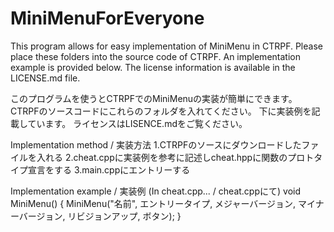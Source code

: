 # MiniMenuForEveryone
This program allows for easy implementation of MiniMenu in CTRPF.
Please place these folders into the source code of CTRPF.
An implementation example is provided below.
The license information is available in the LICENSE.md file.

このプログラムを使うとCTRPFでのMiniMenuの実装が簡単にできます。
CTRPFのソースコードにこれらのフォルダを入れてください。
下に実装例を記載しています。
ライセンスはLISENCE.mdをご覧ください。

Implementation method / 実装方法
1.CTRPFのソースにダウンロードしたファイルを入れる
2.cheat.cppに実装例を参考に記述しcheat.hppに関数のプロトタイプ宣言をする
3.main.cppにエントリーする

Implementation example / 実装例 (In cheat.cpp... / cheat.cppにて)
void MiniMenu() {
  MiniMenu("名前", エントリータイプ, メジャーバージョン, マイナーバージョン, リビジョンアップ, ボタン);
}
